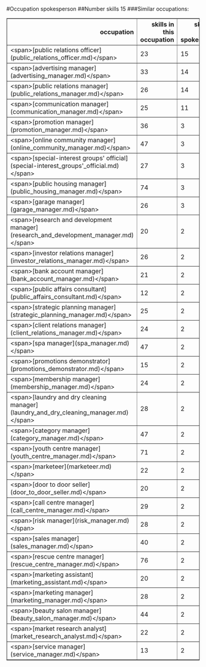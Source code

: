 #Occupation spokesperson
##Number skills 15
###Similar occupations:
<table border="1" class="dataframe">
  <thead>
    <tr style="text-align: right;">
      <th>occupation</th>
      <th>skills in this occupation</th>
      <th>skills that match spokesperson</th>
      <th>percentage match with spokesperson</th>
      <th>skills not in spokesperson</th>
    </tr>
  </thead>
  <tbody>
    <tr>
      <td>&lt;span&gt;[public relations officer](public_relations_officer.md)&lt;/span&gt;</td>
      <td>23</td>
      <td>15</td>
      <td>1.000000</td>
      <td>8</td>
    </tr>
    <tr>
      <td>&lt;span&gt;[advertising manager](advertising_manager.md)&lt;/span&gt;</td>
      <td>33</td>
      <td>14</td>
      <td>0.933333</td>
      <td>19</td>
    </tr>
    <tr>
      <td>&lt;span&gt;[public relations manager](public_relations_manager.md)&lt;/span&gt;</td>
      <td>26</td>
      <td>14</td>
      <td>0.933333</td>
      <td>12</td>
    </tr>
    <tr>
      <td>&lt;span&gt;[communication manager](communication_manager.md)&lt;/span&gt;</td>
      <td>25</td>
      <td>11</td>
      <td>0.733333</td>
      <td>14</td>
    </tr>
    <tr>
      <td>&lt;span&gt;[promotion manager](promotion_manager.md)&lt;/span&gt;</td>
      <td>36</td>
      <td>3</td>
      <td>0.200000</td>
      <td>33</td>
    </tr>
    <tr>
      <td>&lt;span&gt;[online community manager](online_community_manager.md)&lt;/span&gt;</td>
      <td>47</td>
      <td>3</td>
      <td>0.200000</td>
      <td>44</td>
    </tr>
    <tr>
      <td>&lt;span&gt;[special-interest groups' official](special-interest_groups'_official.md)&lt;/span&gt;</td>
      <td>27</td>
      <td>3</td>
      <td>0.200000</td>
      <td>24</td>
    </tr>
    <tr>
      <td>&lt;span&gt;[public housing manager](public_housing_manager.md)&lt;/span&gt;</td>
      <td>74</td>
      <td>3</td>
      <td>0.200000</td>
      <td>71</td>
    </tr>
    <tr>
      <td>&lt;span&gt;[garage manager](garage_manager.md)&lt;/span&gt;</td>
      <td>26</td>
      <td>3</td>
      <td>0.200000</td>
      <td>23</td>
    </tr>
    <tr>
      <td>&lt;span&gt;[research and development manager](research_and_development_manager.md)&lt;/span&gt;</td>
      <td>20</td>
      <td>2</td>
      <td>0.133333</td>
      <td>18</td>
    </tr>
    <tr>
      <td>&lt;span&gt;[investor relations manager](investor_relations_manager.md)&lt;/span&gt;</td>
      <td>26</td>
      <td>2</td>
      <td>0.133333</td>
      <td>24</td>
    </tr>
    <tr>
      <td>&lt;span&gt;[bank account manager](bank_account_manager.md)&lt;/span&gt;</td>
      <td>21</td>
      <td>2</td>
      <td>0.133333</td>
      <td>19</td>
    </tr>
    <tr>
      <td>&lt;span&gt;[public affairs consultant](public_affairs_consultant.md)&lt;/span&gt;</td>
      <td>12</td>
      <td>2</td>
      <td>0.133333</td>
      <td>10</td>
    </tr>
    <tr>
      <td>&lt;span&gt;[strategic planning manager](strategic_planning_manager.md)&lt;/span&gt;</td>
      <td>25</td>
      <td>2</td>
      <td>0.133333</td>
      <td>23</td>
    </tr>
    <tr>
      <td>&lt;span&gt;[client relations manager](client_relations_manager.md)&lt;/span&gt;</td>
      <td>24</td>
      <td>2</td>
      <td>0.133333</td>
      <td>22</td>
    </tr>
    <tr>
      <td>&lt;span&gt;[spa manager](spa_manager.md)&lt;/span&gt;</td>
      <td>47</td>
      <td>2</td>
      <td>0.133333</td>
      <td>45</td>
    </tr>
    <tr>
      <td>&lt;span&gt;[promotions demonstrator](promotions_demonstrator.md)&lt;/span&gt;</td>
      <td>15</td>
      <td>2</td>
      <td>0.133333</td>
      <td>13</td>
    </tr>
    <tr>
      <td>&lt;span&gt;[membership manager](membership_manager.md)&lt;/span&gt;</td>
      <td>24</td>
      <td>2</td>
      <td>0.133333</td>
      <td>22</td>
    </tr>
    <tr>
      <td>&lt;span&gt;[laundry and dry cleaning manager](laundry_and_dry_cleaning_manager.md)&lt;/span&gt;</td>
      <td>28</td>
      <td>2</td>
      <td>0.133333</td>
      <td>26</td>
    </tr>
    <tr>
      <td>&lt;span&gt;[category manager](category_manager.md)&lt;/span&gt;</td>
      <td>47</td>
      <td>2</td>
      <td>0.133333</td>
      <td>45</td>
    </tr>
    <tr>
      <td>&lt;span&gt;[youth centre manager](youth_centre_manager.md)&lt;/span&gt;</td>
      <td>71</td>
      <td>2</td>
      <td>0.133333</td>
      <td>69</td>
    </tr>
    <tr>
      <td>&lt;span&gt;[marketeer](marketeer.md)&lt;/span&gt;</td>
      <td>22</td>
      <td>2</td>
      <td>0.133333</td>
      <td>20</td>
    </tr>
    <tr>
      <td>&lt;span&gt;[door to door seller](door_to_door_seller.md)&lt;/span&gt;</td>
      <td>20</td>
      <td>2</td>
      <td>0.133333</td>
      <td>18</td>
    </tr>
    <tr>
      <td>&lt;span&gt;[call centre manager](call_centre_manager.md)&lt;/span&gt;</td>
      <td>29</td>
      <td>2</td>
      <td>0.133333</td>
      <td>27</td>
    </tr>
    <tr>
      <td>&lt;span&gt;[risk manager](risk_manager.md)&lt;/span&gt;</td>
      <td>28</td>
      <td>2</td>
      <td>0.133333</td>
      <td>26</td>
    </tr>
    <tr>
      <td>&lt;span&gt;[sales manager](sales_manager.md)&lt;/span&gt;</td>
      <td>40</td>
      <td>2</td>
      <td>0.133333</td>
      <td>38</td>
    </tr>
    <tr>
      <td>&lt;span&gt;[rescue centre manager](rescue_centre_manager.md)&lt;/span&gt;</td>
      <td>76</td>
      <td>2</td>
      <td>0.133333</td>
      <td>74</td>
    </tr>
    <tr>
      <td>&lt;span&gt;[marketing assistant](marketing_assistant.md)&lt;/span&gt;</td>
      <td>20</td>
      <td>2</td>
      <td>0.133333</td>
      <td>18</td>
    </tr>
    <tr>
      <td>&lt;span&gt;[marketing manager](marketing_manager.md)&lt;/span&gt;</td>
      <td>28</td>
      <td>2</td>
      <td>0.133333</td>
      <td>26</td>
    </tr>
    <tr>
      <td>&lt;span&gt;[beauty salon manager](beauty_salon_manager.md)&lt;/span&gt;</td>
      <td>44</td>
      <td>2</td>
      <td>0.133333</td>
      <td>42</td>
    </tr>
    <tr>
      <td>&lt;span&gt;[market research analyst](market_research_analyst.md)&lt;/span&gt;</td>
      <td>22</td>
      <td>2</td>
      <td>0.133333</td>
      <td>20</td>
    </tr>
    <tr>
      <td>&lt;span&gt;[service manager](service_manager.md)&lt;/span&gt;</td>
      <td>13</td>
      <td>2</td>
      <td>0.133333</td>
      <td>11</td>
    </tr>
  </tbody>
</table>
